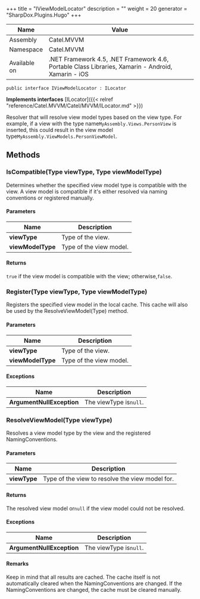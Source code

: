 

+++
title = "IViewModelLocator" 
description = ""
weight = 20
generator = "SharpDox.Plugins.Hugo"
+++

Name|Value
---|---
Assembly|Catel.MVVM
Namespace|Catel.MVVM
Available on|.NET Framework 4.5, .NET Framework 4.6, Portable Class Libraries, Xamarin - Android, Xamarin - iOS

```
public interface IViewModelLocator : ILocator
```

**Implements interfaces**
[ILocator]({{&lt; relref "reference/Catel.MVVM/Catel/MVVM/ILocator.md" &gt;}})

Resolver that will resolve view model types based on the view type. For example, if a view with the type name`MyAssembly.Views.PersonView` is inserted, this could result in the view model type`MyAssembly.ViewModels.PersonViewModel`.

## Methods

### IsCompatible(Type viewType, Type viewModelType)

Determines whether the specified view model type is compatible with the view. A view model is compatible if it's either resolved via naming conventions or registered manually.

#### Parameters

Name|Description
---|---
**viewType**|Type of the view.
**viewModelType**|Type of the view model.

#### Returns

`true` if the view model is compatible with the view; otherwise,`false`.

### Register(Type viewType, Type viewModelType)

Registers the specified view model in the local cache. This cache will also be used by the ResolveViewModel(Type) method.

#### Parameters

Name|Description
---|---
**viewType**|Type of the view.
**viewModelType**|Type of the view model.

#### Exceptions

Name|Description
---|---
**ArgumentNullException**|The viewType is`null`.

### ResolveViewModel(Type viewType)

Resolves a view model type by the view and the registered NamingConventions.

#### Parameters

Name|Description
---|---
**viewType**|Type of the view to resolve the view model for.

#### Returns

The resolved view model or`null` if the view model could not be resolved.

#### Exceptions

Name|Description
---|---
**ArgumentNullException**|The viewType is`null`.

#### Remarks

Keep in mind that all results are cached. The cache itself is not automatically cleared when the NamingConventions are changed. If the NamingConventions are changed, the cache must be cleared manually.

